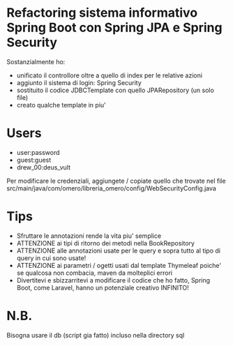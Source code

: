 # Refactoring sistema informativo Spring Boot con Spring JPA e Spring Security

Sostanzialmente ho:

- unificato il controllore oltre a quello di index per le relative azioni
- aggiunto il sistema di login: Spring Security
- sostituito il codice JDBCTemplate con quello JPARepository (un solo file) 
- creato qualche template in piu'

# Users

- user:password
- guest:guest
- drew\_00:deus\_vult

Per modificare le credenziali, aggiungete / copiate quello che trovate nel file src/main/java/com/omero/libreria\_omero/config/WebSecurityConfig.java

# Tips

- Sfruttare le annotazioni rende la vita piu' semplice
- ATTENZIONE ai tipi di ritorno dei metodi nella BookRepository
- ATTENZIONE alle annotazioni usate per le query e sopra tutto al tipo di query in cui sono usate!
- ATTENZIONE ai parametri / ogetti usati dal template Thymeleaf poiche' se qualcosa non combacia, maven da molteplici errori
- Divertitevi e sbizzarritevi a modificare il codice che ho fatto, Spring Boot, come Laravel, hanno un potenziale creativo INFINITO!

# N.B.

Bisogna usare il db (script gia fatto) incluso nella directory sql
